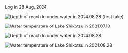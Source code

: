 Log in 28 Aug, 2024.  
  
<img src="https://github.com/siaflab/Deep_Water_Data_Logging_At_Lake_Shikotu/tree/main/DIY_Probe_for_Deep_Water/20240828/Depth(m)_20240828_01.png" alt="
Depth of reach to under water in 2024.08.28 (first take)" title="Depth of reach to under water in 2024.08.28(first take)">  

<img src="https://github.com/siaflab/Deep_Water_Data_Logging_At_Lake_Shikotu/tree/main/DIY_Probe_for_Deep_Water/20240828/Temperature(deg C)_20240828_01.png" alt="
Water temperature of Lake Shikotsu in 2021.07.10" title="Water temperature of Lake Shikotsu in 2024.08.28">  


<img src="https://github.com/siaflab/Deep_Water_Data_Logging_At_Lake_Shikotu/tree/main/DIY_Probe_for_Deep_Water/20240828/Depth(m)_20240828_02.png" alt="
Depth of reach to under water in 2024.08.28" title="Depth of reach to under water in 2024.08.28(Second take)">  
  
<img src="https://github.com/siaflab/Deep_Water_Data_Logging_At_Lake_Shikotu/tree/main/DIY_Probe_for_Deep_Water/20240828/Temperature(deg C)_20240828_02.png" alt="
Water temperature of Lake Shikotsu in 2021.08.28" title="Water temperature of Lake Shikotsu in 2024.08.28">  
